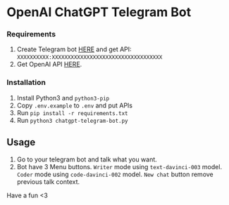 # OpenAI ChatGPT Telegram Bot

### Requirements

1. Create Telegram bot [HERE](https://t.me/BotFather) and get API:
`XXXXXXXXXX:XXXXXXXXXXXXXXXXXXXXXXXXXXXXXXXXXXX`
2. Get OpenAI API [HERE](https://openai.com/api/).

### Installation

1. Install Python3 and `python3-pip`
2. Copy `.env.example` to `.env` and put APIs
3. Run `pip install -r requirements.txt`
4. Run `python3 chatgpt-telegram-bot.py`

## Usage
1. Go to your telegram bot and talk what you want.
2. Bot have 3 Menu buttons. `Writer` mode using `text-davinci-003` model. `Coder` mode using `code-davinci-002` model. `New chat` button remove previous talk context.

Have a fun <3

